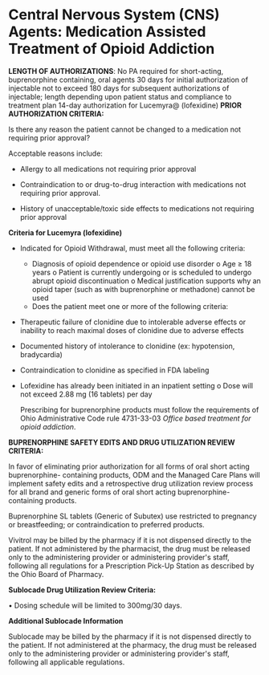 # Central Nervous System (CNS) Agents: Medication Assisted Treatment of Opioid Addiction

**LENGTH OF AUTHORIZATIONS**: No PA required for short-acting, buprenorphine containing, oral agents 30 days for initial authorization of injectable not to exceed 180 days for subsequent authorizations of injectable; length depending upon patient status and compliance to treatment plan 14-day authorization for Lucemyra@ (lofexidine) **PRIOR AUTHORIZATION CRITERIA:**

Is there any reason the patient cannot be changed to a medication not requiring prior approval?

Acceptable reasons include:

- Allergy to all medications not requiring prior approval

- Contraindication to or drug-to-drug interaction with medications not requiring prior approval.

- History of unacceptable/toxic side effects to medications not requiring prior approval

**Criteria for Lucemyra (lofexidine)**

-   Indicated for Opioid Withdrawal, must meet all the following criteria:
    -   Diagnosis of opioid dependence or opioid use disorder o Age ≥ 18 years o Patient is currently undergoing or is scheduled to undergo abrupt opioid discontinuation o Medical justification supports why an opioid taper (such as with buprenorphine or methadone) cannot be used
    -   Does the patient meet one or more of the following criteria:
-   Therapeutic failure of clonidine due to intolerable adverse effects or inability to reach maximal doses of clonidine due to adverse effects
-   Documented history of intolerance to clonidine (ex: hypotension, bradycardia)
-   Contraindication to clonidine as specified in FDA labeling
-   Lofexidine has already been initiated in an inpatient setting o Dose will not exceed 2.88 mg (16 tablets) per day

    Prescribing for buprenorphine products must follow the requirements of Ohio Administrative Code rule 4731-33-03 *Office based treatment for opioid addiction*.

**BUPRENORPHINE SAFETY EDITS AND DRUG UTILIZATION REVIEW CRITERIA:**

In favor of eliminating prior authorization for all forms of oral short acting buprenorphine- containing products, ODM and the Managed Care Plans will implement safety edits and a retrospective drug utilization review process for all brand and generic forms of oral short acting buprenorphine-containing products.

Buprenorphine SL tablets (Generic of Subutex) use restricted to pregnancy or breastfeeding; or contraindication to preferred products.

Vivitrol may be billed by the pharmacy if it is not dispensed directly to the patient. If not administered by the pharmacist, the drug must be released only to the administering provider or administering provider's staff, following all regulations for a Prescription Pick-Up Station as described by the Ohio Board of Pharmacy.

**Sublocade Drug Utilization Review Criteria:**

• Dosing schedule will be limited to 300mg/30 days.

**Additional Sublocade Information**

Sublocade may be billed by the pharmacy if it is not dispensed directly to the patient. If not administered at the pharmacy, the drug must be released only to the administering provider or administering provider's staff, following all applicable regulations.
